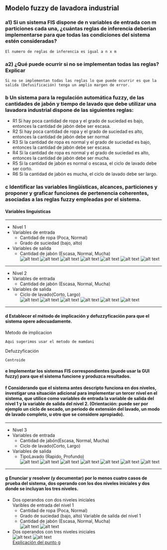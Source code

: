 ## Modelo fuzzy de lavadora industrial
### a1) Si un sistema FIS dispone de n variables de entrada con m particiones cada una, ¿cuántas reglas de inferencia deberían implementarse para que todas las condiciones del sistema estén consideradas?

~~~
El numero de reglas de inferencia es igual a n x m
~~~

### a2) ¿Qué puede ocurrir si no se implementan todas las reglas? Explicar

~~~
Si no se implementan todas las reglas lo que puede ocurrir es que la salida (Defusificación) tenga un amplio margen de error. 
~~~

### b Un sistema para la regulación automática fuzzy, de las cantidades de jabón y tiempo de lavado que debe utilizar una lavadora industrial dispone de las siguientes reglas:

- R1 Si hay poca cantidad de ropa y el grado de suciedad es bajo, entonces la cantidad de jabón debe ser escasa.
- R2 Si hay poca cantidad de ropa y el grado de suciedad es alto, entonces la cantidad de jabón debe ser normal
- R3 Si la cantidad de ropa es normal y el grado de suciedad es bajo, entonces la cantidad de jabón debe ser escasa.
- R4 Si la cantidad de ropa es normal y el grado de suciedad es alto, entonces la cantidad de jabón debe ser mucha.
- R5 Si la cantidad de jabón es normal o escasa, el ciclo de lavado debe ser corto.
- R6 Si la cantidad de jabón es mucha, el ciclo de lavado debe ser largo.

### c  Identificar las variables lingüísticas, alcances, particiones y proponer y graficar funciones de pertenencia coherentes, asociadas a las reglas fuzzy empleadas por el sistema.
#### Variables linguisticas
---
- Nivel 1
- Variables de entrada
    - Cantidad de ropa (Poca, Normal)
    - Grado de suciedad (bajo, alto)
- Variables de salida
    - Cantidad de jabón (Escasa, Normal, Mucha)\
![alt text](./capturas/nivel1fis.png)
![alt text](./capturas/nivel1ve1.png)
![alt text](./capturas/nivel1ve2.png)
![alt text](./capturas/nivel1vs.png)
![alt text](./capturas/nivel1rules.png)
![alt text](./capturas/nivel1rulesViewer.png)
![alt text](./capturas/nivel1.png)
---
- Nivel 2
- Variables de entrada
    - Cantidad de jabón (Escasa, Normal, Mucha)
- Variables de salida
    - Ciclo de lavado(Corto, Largo)\
![alt text](./capturas/nivel2fis.png)
![alt text](./capturas/nivel2ve1.png)
![alt text](./capturas/nivel2vs.png)
![alt text](./capturas/nivel2rules.png)
![alt text](./capturas/nivel2rulesViewer.png)
![alt text](./capturas/nivel2.png)
---
#### d Establecer el método de implicación y defuzzyficación para que el sistema opere adecuadamente.
Metodo de implicacion
~~~
Aqui sugerimos usar el metodo de mamdani
~~~
Defuzzyficación
~~~
Centroide
~~~
#### e Implementar los sistemas FIS correspondientes (puede usar la GUI fuzzy) para que el sistema funcione y produzca resultados.

#### f Considerando que el sistema antes descripto funciona en dos niveles, investigar una situación adicional para implementar un tercer nivel en el sistema, que utilice como variables de entrada la variable de salida del nivel 1 y la variable de salida del nivel 2. (Orientación: puede ser por ejemplo un ciclo de secado, un periodo de extensión del lavado, un modo de lavado completo, u otro que se considere apropiado).
---
- Nivel 3
- Variables de entrada
    - Cantidad de jabón(Escasa, Normal, Mucha)
    - Ciclo de lavado(Corto, Largo)
- Variables de salida
    - TipoLavado (Rapido, Profundo)\
![alt text](./capturas/nivel3fis.png)
![alt text](./capturas/nivel3ve1.png)
![alt text](./capturas/nivel3ve2.png)
![alt text](./capturas/nivel3vs.png)
![alt text](./capturas/nivel3rules.png)
![alt text](./capturas/nivel3rulesViewer.png)
![alt text](./capturas/nivel3.png)
---
#### g Enunciar y resolver (y documentar) por lo menos cuatro casos de prueba del sistema, dos operando con los dos niveles iniciales y dos donde se incluyan los tres niveles.
- Dos operandos con dos niveles iniciales\
    Varibles de entrada del nivel 1
    - Cantidad de ropa (Poca, Normal)
    - Grado de suciedad (bajo, alto)
    Variable de salida del nivel 1
    - Cantidad de jabón (Escasa, Normal, Mucha)\
![alt text](./capturas/nivel2a.png)
![alt text](./capturas/nivel2b.png)
- Dos operandos con tres niveles iniciales\
![alt text](./capturas/nivel3a.png)
![alt text](./capturas/nivel3b.png)\
[Explicación del punto g](https://youtu.be/CvbR4mp2Dqg)
